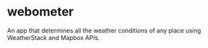 # webometer
An app that determines all the weather conditions of any place using WeatherStack and Mapbox APIs.

